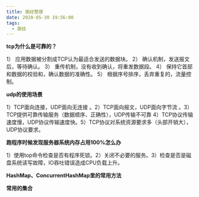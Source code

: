 ```yaml
---
title: 面经整理
date: 2020-05-30 19:56:00
tags:
  - 面经
---
```


**tcp为什么是可靠的？**

1） 应用数据被分割成TCP认为最适合发送的数据块。 2） 确认机制，发送报文后，等待确认。 3） 重传机制，没有收到确认，将重发数据段。 4） 保持它首部和数据的校验和，确认数据的准确性。  5） 根据序号排序，丢弃重复的，流量控制。 

**udp的使用场景**

1）TCP面向连接，UDP面向无连接 。2）TCP面向报文，UDP面向字节流 。3）TCP提供可靠传输服务（数据顺序、正确性），UDP传输不可靠 4）TCP协议传输速度慢，UDP协议传输速度快。5）TCP协议对系统资源要求多（头部开销大），UDP协议要求。

**跑程序时候发现服务器系统内存占用100%怎么办**

1）使用top命令检查是否有程序死锁。2）关闭不必要的服务。3）检查是否是磁盘系统读写故障，IO吞吐错误造成CPU负载上升。

**HashMap、ConcurrentHashMap里的常用方法**



**常用的集合**

